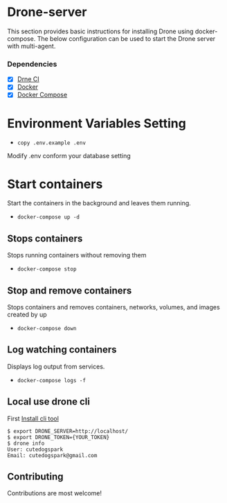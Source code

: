 
# Drone-server
This section provides basic instructions for installing Drone using docker-compose. The below configuration can be used to start the Drone server with multi-agent.

### Dependencies
- [x] [Drne CI](https://github.com/drone/drone)
- [x] [Docker](https://www.docker.com/)
- [x] [Docker Compose](https://docs.docker.com/compose/)

# Environment Variables Setting
* `copy .env.example .env `

 Modify .env conform your database setting

# Start containers 
Start the containers in the background and leaves them running.
* `docker-compose up -d`

## Stops containers
Stops running containers without removing them
* `docker-compose stop `

## Stop and remove containers
Stops containers and removes containers, networks, volumes, and images created by up
* `docker-compose down `

## Log watching containers
Displays log output from services.
* `docker-compose logs -f`

## Local use drone cli

First [Install cli tool](http://docs.drone.io/cli-installation/)

```
$ export DRONE_SERVER=http://localhost/
$ export DRONE_TOKEN={YOUR_TOKEN}
$ drone info
User: cutedogspark
Email: cutedogspark@gmail.com
```

## Contributing

Contributions are most welcome! 
